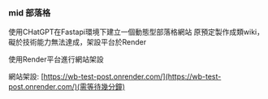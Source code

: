 ### mid 部落格

使用CHatGPT在Fastapi環境下建立一個動態型部落格網站
原預定製作成類wiki，礙於技術能力無法達成，架設平台於Render

使用Render平台進行網站架設

網站架設: [https://wb-test-post.onrender.com/](https://wb-test-post.onrender.com/)(需等待幾分鐘)